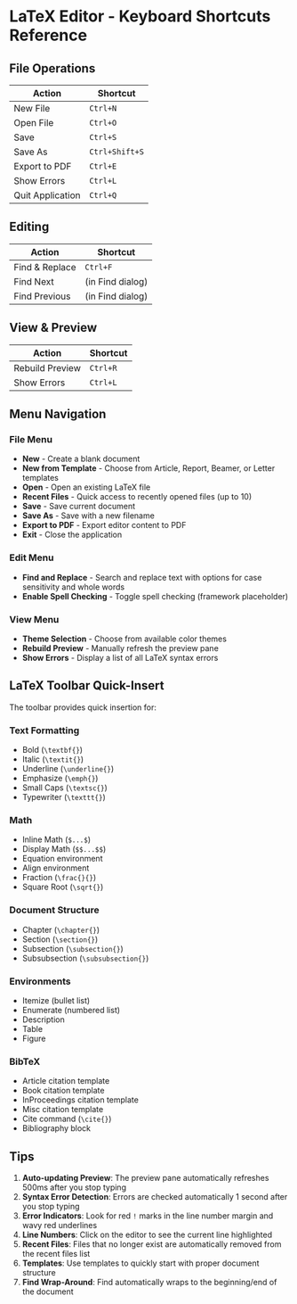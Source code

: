 # LaTeX Editor - Keyboard Shortcuts Reference

## File Operations

| Action | Shortcut |
|--------|----------|
| New File | `Ctrl+N` |
| Open File | `Ctrl+O` |
| Save | `Ctrl+S` |
| Save As | `Ctrl+Shift+S` |
| Export to PDF | `Ctrl+E` |
| Show Errors | `Ctrl+L` |
| Quit Application | `Ctrl+Q` |

## Editing

| Action | Shortcut |
|--------|----------|
| Find & Replace | `Ctrl+F` |
| Find Next | (in Find dialog) |
| Find Previous | (in Find dialog) |

## View & Preview

| Action | Shortcut |
|--------|----------|
| Rebuild Preview | `Ctrl+R` |
| Show Errors | `Ctrl+L` |

## Menu Navigation

### File Menu
- **New** - Create a blank document
- **New from Template** - Choose from Article, Report, Beamer, or Letter templates
- **Open** - Open an existing LaTeX file
- **Recent Files** - Quick access to recently opened files (up to 10)
- **Save** - Save current document
- **Save As** - Save with a new filename
- **Export to PDF** - Export editor content to PDF
- **Exit** - Close the application

### Edit Menu
- **Find and Replace** - Search and replace text with options for case sensitivity and whole words
- **Enable Spell Checking** - Toggle spell checking (framework placeholder)

### View Menu
- **Theme Selection** - Choose from available color themes
- **Rebuild Preview** - Manually refresh the preview pane
- **Show Errors** - Display a list of all LaTeX syntax errors

## LaTeX Toolbar Quick-Insert

The toolbar provides quick insertion for:

### Text Formatting
- Bold (`\textbf{}`)
- Italic (`\textit{}`)
- Underline (`\underline{}`)
- Emphasize (`\emph{}`)
- Small Caps (`\textsc{}`)
- Typewriter (`\texttt{}`)

### Math
- Inline Math (`$...$`)
- Display Math (`$$...$$`)
- Equation environment
- Align environment
- Fraction (`\frac{}{}`)
- Square Root (`\sqrt{}`)

### Document Structure
- Chapter (`\chapter{}`)
- Section (`\section{}`)
- Subsection (`\subsection{}`)
- Subsubsection (`\subsubsection{}`)

### Environments
- Itemize (bullet list)
- Enumerate (numbered list)
- Description
- Table
- Figure

### BibTeX
- Article citation template
- Book citation template
- InProceedings citation template
- Misc citation template
- Cite command (`\cite{}`)
- Bibliography block

## Tips

1. **Auto-updating Preview**: The preview pane automatically refreshes 500ms after you stop typing
2. **Syntax Error Detection**: Errors are checked automatically 1 second after you stop typing
3. **Error Indicators**: Look for red `!` marks in the line number margin and wavy red underlines
4. **Line Numbers**: Click on the editor to see the current line highlighted
5. **Recent Files**: Files that no longer exist are automatically removed from the recent files list
6. **Templates**: Use templates to quickly start with proper document structure
7. **Find Wrap-Around**: Find automatically wraps to the beginning/end of the document
